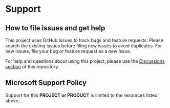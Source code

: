 # Support

## How to file issues and get help  

This project uses GitHub Issues to track bugs and feature requests. Please search the existing 
issues before filing new issues to avoid duplicates.  For new issues, file your bug or 
feature request as a new Issue.

For help and questions about using this project, please use the
[Discussions section](https://github.com/microsoft/Rexl/discussions) of this repository.

## Microsoft Support Policy  

Support for this **PROJECT or PRODUCT** is limited to the resources listed above.
